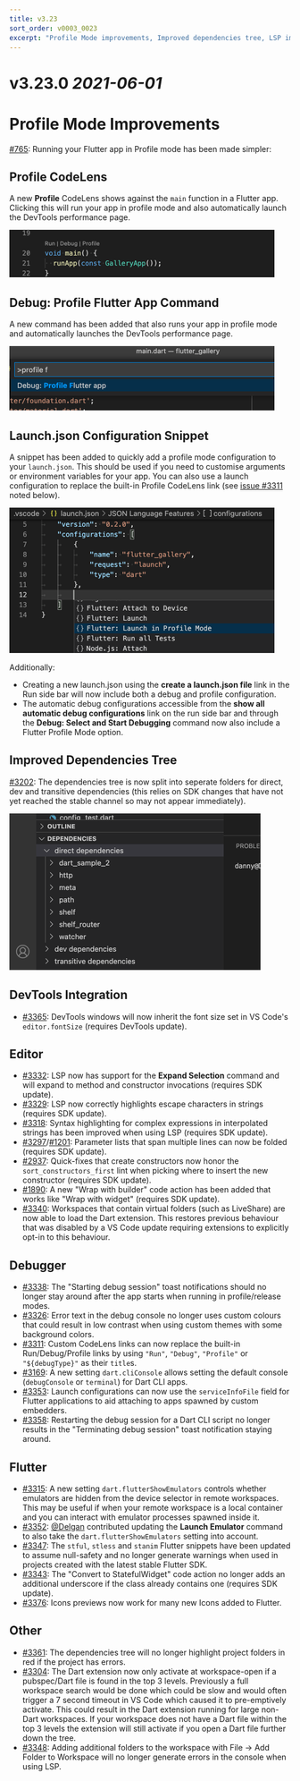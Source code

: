 ```yaml
---
title: v3.23
sort_order: v0003_0023
excerpt: "Profile Mode improvements, Improved dependencies tree, LSP improvements"
---
```


# v3.23.0 *2021-06-01*

# Profile Mode Improvements

[#765](https://github.com/Dart-Code/Dart-Code/issues/765): Running your Flutter app in Profile mode has been made simpler:

## Profile CodeLens

A new **Profile** CodeLens shows against the `main` function in a Flutter app. Clicking this will run your app in profile mode and also automatically launch the DevTools performance page.

<img src="/images/release_notes/v3.23/profile_code_lens.png" width="475" height="85" />

## Debug: Profile Flutter App Command

A new command has been added that also runs your app in profile mode and automatically launches the DevTools performance page.

<img src="/images/release_notes/v3.23/profile_command.png" width="475" height="115" />

## Launch.json Configuration Snippet

A snippet has been added to quickly add a profile mode configuration to your `launch.json`. This should be used if you need to customise arguments or environment variables for your app. You can also use a launch configuration to replace the built-in Profile CodeLens link (see [issue #3311](https://github.com/Dart-Code/Dart-Code/issues/3311) noted below).

<img src="/images/release_notes/v3.23/profile_launch_config_snippet.png" width="475" height="260" />

Additionally:

- Creating a new launch.json using the **create a launch.json file** link in the Run side bar will now include both a debug and profile configuration.
- The automatic debug configurations accessible from the **show all automatic debug configurations** link on the run side bar and through the **Debug: Select and Start Debugging** command now also include a Flutter Profile Mode option.

## Improved Dependencies Tree

[#3202](https://github.com/Dart-Code/Dart-Code/issues/3202): The dependencies tree is now split into seperate folders for direct, dev and transitive dependencies (this relies on SDK changes that have not yet reached the stable channel so may not appear immediately).

<img src="/images/release_notes/v3.23/dependencies_tree.png" width="450" height="280" />

## DevTools Integration

- [#3365](https://github.com/Dart-Code/Dart-Code/issues/3365): DevTools windows will now inherit the font size set in VS Code's `editor.fontSize` (requires DevTools update).

## Editor

- [#3332](https://github.com/Dart-Code/Dart-Code/issues/3332): LSP now has support for the **Expand Selection** command and will expand to method and constructor invocations (requires SDK update).
- [#3329](https://github.com/Dart-Code/Dart-Code/issues/3329): LSP now correctly highlights escape characters in strings (requires SDK update).
- [#3318](https://github.com/Dart-Code/Dart-Code/issues/3318): Syntax highlighting for complex expressions in interpolated strings has been improved when using LSP (requires SDK update).
- [#3297](https://github.com/Dart-Code/Dart-Code/issues/3297)/[#1201](https://github.com/Dart-Code/Dart-Code/issues/1201): Parameter lists that span multiple lines can now be folded (requires SDK update).
- [#2937](https://github.com/Dart-Code/Dart-Code/issues/2937): Quick-fixes that create constructors now honor the `sort_constructors_first` lint when picking where to insert the new constructor (requires SDK update).
- [#1890](https://github.com/Dart-Code/Dart-Code/issues/1890): A new "Wrap with builder" code action has been added that works like "Wrap with widget" (requires SDK update).
- [#3340](https://github.com/Dart-Code/Dart-Code/issues/3340): Workspaces that contain virtual folders (such as LiveShare) are now able to load the Dart extension. This restores previous behaviour that was disabled by a VS Code update requiring extensions to explicitly opt-in to this behaviour.

## Debugger

- [#3338](https://github.com/Dart-Code/Dart-Code/issues/3338): The "Starting debug session" toast notifications should no longer stay around after the app starts when running in profile/release modes.
- [#3326](https://github.com/Dart-Code/Dart-Code/issues/3326): Error text in the debug console no longer uses custom colours that could result in low contrast when using custom themes with some background colors.
- [#3311](https://github.com/Dart-Code/Dart-Code/issues/3311): Custom CodeLens links can now replace the built-in Run/Debug/Profile links by using `"Run"`, `"Debug"`, `"Profile"` or `"${debugType}"` as their `title`s.
- [#3169](https://github.com/Dart-Code/Dart-Code/issues/3169): A new setting `dart.cliConsole` allows setting the default console (`debugConsole` or `terminal`) for Dart CLI apps.
- [#3353](https://github.com/Dart-Code/Dart-Code/issues/3353): Launch configurations can now use the `serviceInfoFile` field for Flutter applications to aid attaching to apps spawned by custom embedders.
- [#3358](https://github.com/Dart-Code/Dart-Code/issues/3358): Restarting the debug session for a Dart CLI script no longer results in the "Terminating debug session" toast notification staying around.

## Flutter

- [#3315](https://github.com/Dart-Code/Dart-Code/issues/3315): A new setting `dart.flutterShowEmulators` controls whether emulators are hidden from the device selector in remote workspaces. This may be useful if when your remote workspace is a local container and you can interact with emulator processes spawned inside it.
- [#3352](https://github.com/Dart-Code/Dart-Code/issues/3352): [@Delgan](https://github.com/Delgan) contributed updating the **Launch Emulator** command to also take the `dart.flutterShowEmulators` setting into account.
- [#3347](https://github.com/Dart-Code/Dart-Code/issues/3347): The `stful`, `stless` and `stanim` Flutter snippets have been updated to assume null-safety and no longer generate warnings when used in projects created with the latest stable Flutter SDK.
- [#3343](https://github.com/Dart-Code/Dart-Code/issues/3343): The "Convert to StatefulWidget" code action no longer adds an additional underscore if the class already contains one (requires SDK update).
- [#3376](https://github.com/Dart-Code/Dart-Code/issues/3376): Icons previews now work for many new Icons added to Flutter.

## Other

- [#3361](https://github.com/Dart-Code/Dart-Code/issues/3361): The dependencies tree will no longer highlight project folders in red if the project has errors.
- [#3304](https://github.com/Dart-Code/Dart-Code/issues/3304): The Dart extension now only activate at workspace-open if a pubspec/Dart file is found in the top 3 levels. Previously a full workspace search would be done which could be slow and would often trigger a 7 second timeout in VS Code which caused it to pre-emptively activate. This could result in the Dart extension running for large non-Dart workspaces. If your workspace does not have a Dart file within the top 3 levels the extension will still activate if you open a Dart file further down the tree.
- [#3348](https://github.com/Dart-Code/Dart-Code/issues/3348): Adding additional folders to the workspace with File -> Add Folder to Workspace will no longer generate errors in the console when using LSP.

